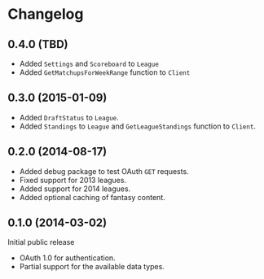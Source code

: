 # Changelog #

## 0.4.0 (TBD) ##

- Added `Settings` and `Scoreboard` to `League`
- Added `GetMatchupsForWeekRange` function to `Client`

## 0.3.0 (2015-01-09) ##

- Added `DraftStatus` to `League`.
- Added `Standings` to `League` and `GetLeagueStandings` function to `Client`.

## 0.2.0 (2014-08-17) ##

- Added debug package to test OAuth `GET` requests.
- Fixed support for 2013 leagues.
- Added support for 2014 leagues.
- Added optional caching of fantasy content.

## 0.1.0 (2014-03-02) ##

Initial public release

- OAuth 1.0 for authentication.
- Partial support for the available data types.
